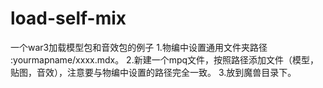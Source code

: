 # load-self-mix
一个war3加载模型包和音效包的例子
1.物编中设置通用文件夹路径 :yourmapname/xxxx.mdx。
2.新建一个mpq文件，按照路径添加文件（模型，贴图，音效），注意要与物编中设置的路径完全一致。
3.放到魔兽目录下。
